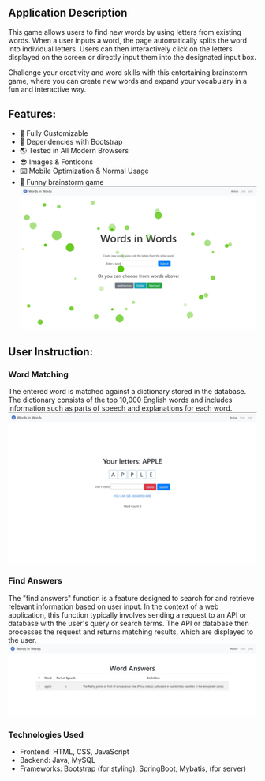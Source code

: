 ## Application Description

This game allows users to find new words by using letters from existing words. When a user inputs a word, the page automatically splits the word into individual letters. Users can then interactively click on the letters displayed on the screen or directly input them into the designated input box.

Challenge your creativity and word skills with this entertaining brainstorm game, where you can create new words and expand your vocabulary in a fun and interactive way.

## Features:
- 🔧 Fully Customizable
- 💪 Dependencies with Bootstrap
- 🌎 Tested in All Modern Browsers
- 😎 Images & FontIcons
- ⌨️ Mobile Optimization & Normal Usage
- 🔎 Funny brainstorm game
![index](image/index.png)

## User Instruction:
### Word Matching

The entered word is matched against a dictionary stored in the database. The dictionary consists of the top 10,000 English words and includes information such as parts of speech and explanations for each word.
![main](image/main.png)
### Find Answers
The "find answers" function is a feature designed to search for and retrieve relevant information based on user input. In the context of a web application, this function typically involves sending a request to an API or database with the user's query or search terms. The API or database then processes the request and returns matching results, which are displayed to the user. 
![main](image/answer.png)
### Technologies Used
- Frontend: HTML, CSS, JavaScript
- Backend: Java, MySQL
- Frameworks: Bootstrap (for styling), SpringBoot, Mybatis, (for server)

